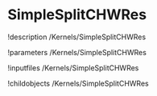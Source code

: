 <!-- MOOSE Documentation Stub: Remove this when content is added. -->

# SimpleSplitCHWRes
!description /Kernels/SimpleSplitCHWRes

!parameters /Kernels/SimpleSplitCHWRes

!inputfiles /Kernels/SimpleSplitCHWRes

!childobjects /Kernels/SimpleSplitCHWRes
